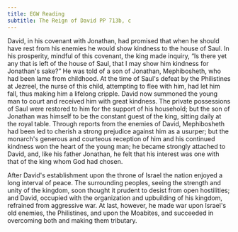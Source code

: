 ```yaml
---
title: EGW Reading
subtitle: The Reign of David PP 713b, c
---
```


David, in his covenant with Jonathan, had promised that when he should have rest from his enemies he would show kindness to the house of Saul. In his prosperity, mindful of this covenant, the king made inquiry, “Is there yet any that is left of the house of Saul, that I may show him kindness for Jonathan's sake?” He was told of a son of Jonathan, Mephibosheth, who had been lame from childhood. At the time of Saul's defeat by the Philistines at Jezreel, the nurse of this child, attempting to flee with him, had let him fall, thus making him a lifelong cripple. David now summoned the young man to court and received him with great kindness. The private possessions of Saul were restored to him for the support of his household; but the son of Jonathan was himself to be the constant guest of the king, sitting daily at the royal table. Through reports from the enemies of David, Mephibosheth had been led to cherish a strong prejudice against him as a usurper; but the monarch's generous and courteous reception of him and his continued kindness won the heart of the young man; he became strongly attached to David, and, like his father Jonathan, he felt that his interest was one with that of the king whom God had chosen.

After David's establishment upon the throne of Israel the nation enjoyed a long interval of peace. The surrounding peoples, seeing the strength and unity of the kingdom, soon thought it prudent to desist from open hostilities; and David, occupied with the organization and upbuilding of his kingdom, refrained from aggressive war. At last, however, he made war upon Israel's old enemies, the Philistines, and upon the Moabites, and succeeded in overcoming both and making them tributary.